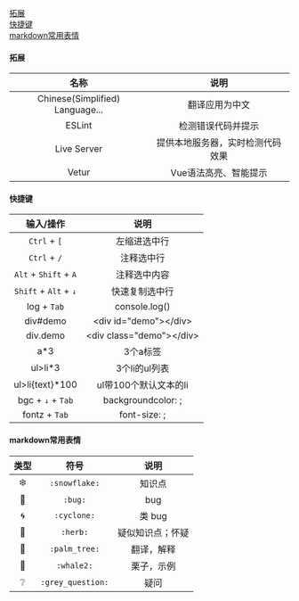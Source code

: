 [拓展](#拓展)    
[快捷键](#快捷键)   
[markdown常用表情](#markdown常用表情)  

#### 拓展  

名称 | 说明 
:-: | :-: 
Chinese(Simplified) Language... | 翻译应用为中文 
ESLint | 检测错误代码并提示
Live Server | 提供本地服务器，实时检测代码效果 
Vetur | Vue语法高亮、智能提示 

#### 快捷键  

输入/操作 | 说明
:-: | :-: 
`Ctrl` + `[` | 左缩进选中行
`Ctrl` + `/` | 注释选中行
`Alt` + `Shift` + `A` | 注释选中内容
`Shift` + `Alt` + `↓` | 快速复制选中行
log + `Tab` | console.log()
div#demo | <div id="demo"\></div\> 
div.demo | <div class="demo"\></div\> 
a\*3 | 3个a标签
ul>li\*3 | 3个li的ul列表  
ul>li{text}\*100 | ul带100个默认文本的li  
bgc + `↓` + `Tab` | backgroundcolor: ;
fontz + `Tab` | font-size: ;

#### markdown常用表情  

类型 | 符号 | 说明
:-: | :-: | :-: 
:snowflake: | `:snowflake:` | 知识点
:bug: | `:bug:` | bug
:cyclone: | `:cyclone:` | 类 bug
:herb: | `:herb:` | 疑似知识点；怀疑
:palm_tree: | `:palm_tree:` | 翻译，解释
:whale2: | `:whale2:` | 栗子，示例  
:grey_question: | `:grey_question:` | 疑问 

